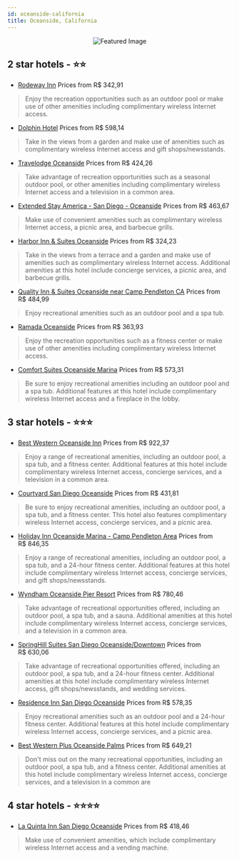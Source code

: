 ```yaml
---
id: oceanside-california
title: Oceanside, California
---
```


<center><img src="https://i.travelapi.com/hotels/1000000/10000/1900/1866/cc83543e_z.jpg" alt="Featured Image" /></center>


##  2 star hotels - ⭐️⭐️

-    [Rodeway Inn](https://us.hurb.com/hotels/oceanside/rodeway-inn-JNP-JP236527?cmp=18055) Prices from R$ 342,91
   > Enjoy the recreation opportunities such as an outdoor pool or make use of other amenities including complimentary wireless Internet access.
-    [Dolphin Hotel](https://us.hurb.com/hotels/oceanside/dolphin-hotel-JNP-JP943689?cmp=18055) Prices from R$ 598,14
   > Take in the views from a garden and make use of amenities such as complimentary wireless Internet access and gift shops/newsstands.
-    [Travelodge Oceanside](https://us.hurb.com/hotels/oceanside/travelodge-oceanside-JNP-JP682906?cmp=18055) Prices from R$ 424,26
   > Take advantage of recreation opportunities such as a seasonal outdoor pool, or other amenities including complimentary wireless Internet access and a television in a common area.
-    [Extended Stay America - San Diego - Oceanside](https://us.hurb.com/hotels/oceanside/extended-stay-america-san-diego-oceanside-JNP-JP847784?cmp=18055) Prices from R$ 463,67
   > Make use of convenient amenities such as complimentary wireless Internet access, a picnic area, and barbecue grills.
-    [Harbor Inn & Suites Oceanside](https://us.hurb.com/hotels/oceanside/harbor-inn-suites-oceanside-JNP-JP850981?cmp=18055) Prices from R$ 324,23
   > Take in the views from a terrace and a garden and make use of amenities such as complimentary wireless Internet access. Additional amenities at this hotel include concierge services, a picnic area, and barbecue grills.
-    [Quality Inn & Suites Oceanside near Camp Pendleton CA](https://us.hurb.com/hotels/oceanside/quality-inn-suites-oceanside-near-camp-pendleton-ca-JNP-JP737033?cmp=18055) Prices from R$ 484,99
   > Enjoy recreational amenities such as an outdoor pool and a spa tub.
-    [Ramada Oceanside](https://us.hurb.com/hotels/oceanside/ramada-oceanside-JNP-JP338696?cmp=18055) Prices from R$ 363,93
   > Enjoy the recreation opportunities such as a fitness center or make use of other amenities including complimentary wireless Internet access.
-    [Comfort Suites Oceanside Marina](https://us.hurb.com/hotels/oceanside/comfort-suites-oceanside-marina-JNP-JP051981?cmp=18055) Prices from R$ 573,31
   > Be sure to enjoy recreational amenities including an outdoor pool and a spa tub. Additional features at this hotel include complimentary wireless Internet access and a fireplace in the lobby.

##  3 star hotels - ⭐️⭐️⭐️

-    [Best Western Oceanside Inn](https://us.hurb.com/hotels/oceanside/best-western-oceanside-inn-JNP-JP338830?cmp=18055) Prices from R$ 922,37
   > Enjoy a range of recreational amenities, including an outdoor pool, a spa tub, and a fitness center. Additional features at this hotel include complimentary wireless Internet access, concierge services, and a television in a common area.
-    [Courtyard San Diego Oceanside](https://us.hurb.com/hotels/oceanside/courtyard-san-diego-oceanside-JNP-JP193769?cmp=18055) Prices from R$ 431,81
   > Be sure to enjoy recreational amenities, including an outdoor pool, a spa tub, and a fitness center. This hotel also features complimentary wireless Internet access, concierge services, and a picnic area.
-    [Holiday Inn Oceanside Marina - Camp Pendleton Area](https://us.hurb.com/hotels/oceanside/holiday-inn-oceanside-marina-camp-pendleton-area-JNP-JP081133?cmp=18055) Prices from R$ 846,35
   > Enjoy a range of recreational amenities, including an outdoor pool, a spa tub, and a 24-hour fitness center. Additional features at this hotel include complimentary wireless Internet access, concierge services, and gift shops/newsstands.
-    [Wyndham Oceanside Pier Resort](https://us.hurb.com/hotels/oceanside/wyndham-oceanside-pier-resort-JNP-JP879034?cmp=18055) Prices from R$ 780,46
   > Take advantage of recreational opportunities offered, including an outdoor pool, a spa tub, and a sauna. Additional amenities at this hotel include complimentary wireless Internet access, concierge services, and a television in a common area.
-    [SpringHill Suites San Diego Oceanside/Downtown](https://us.hurb.com/hotels/oceanside/springhill-suites-san-diego-oceanside-downtown-JNP-JP261219?cmp=18055) Prices from R$ 630,06
   > Take advantage of recreational opportunities offered, including an outdoor pool, a spa tub, and a 24-hour fitness center. Additional amenities at this hotel include complimentary wireless Internet access, gift shops/newsstands, and wedding services.
-    [Residence Inn San Diego Oceanside](https://us.hurb.com/hotels/oceanside/residence-inn-san-diego-oceanside-JNP-JP589495?cmp=18055) Prices from R$ 578,35
   > Enjoy recreational amenities such as an outdoor pool and a 24-hour fitness center. Additional features at this hotel include complimentary wireless Internet access, concierge services, and a picnic area.
-    [Best Western Plus Oceanside Palms](https://us.hurb.com/hotels/oceanside/best-western-plus-oceanside-palms-JNP-JP806781?cmp=18055) Prices from R$ 649,21
   > Don't miss out on the many recreational opportunities, including an outdoor pool, a spa tub, and a fitness center. Additional amenities at this hotel include complimentary wireless Internet access, concierge services, and a television in a common are

##  4 star hotels - ⭐️⭐️⭐️⭐️

-    [La Quinta Inn San Diego Oceanside](https://us.hurb.com/hotels/oceanside/la-quinta-inn-san-diego-oceanside-JNP-JP143653?cmp=18055) Prices from R$ 418,46
   > Make use of convenient amenities, which include complimentary wireless Internet access and a vending machine.
